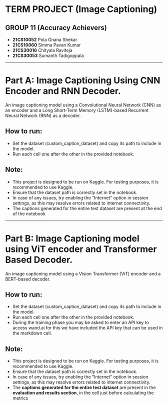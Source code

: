 # TERM PROJECT (Image Captioning)

## GROUP 11 (Accuracy Achievers)
- **21CS10052** Pola Gnana Shekar
- **21CS10060** Simma Pavan Kumar
- **21CS30016** Chityala Raviteja
- **21CS30053** Sumanth Tadigoppala

---

# Part A: Image Captioning Using CNN Encoder and RNN Decoder.
An image captioning model using a Convolutional Neural Network (CNN) as an encoder and a Long Short-Term Memory (LSTM)-based Recurrent Neural Network (RNN) as a decoder. 

## How to run:
- Set the dataset (custom_caption_dataset) and copy its path to include in the model.
- Run each cell one after the other in the provided notebook.

## Note:
- This project is designed to be run on Kaggle. For testing purposes, it is recommended to use Kaggle.
- Ensure that the dataset path is correctly set in the notebook.
- In case of any issues, try enabling the "Internet" option in session settings, as this may resolve errors related to internet connectivity.
- The captions generated for the entire test dataset are present at the end of the notebook

---

# Part B: Image Captioning model using ViT encoder and Transformer Based Decoder.
An image captioning model using a Vision Transformer (ViT) encoder and a BERT-based decoder.

## How to run:
- Set the dataset (custom_caption_dataset) and copy its path to include in the model.
- Run each cell one after the other in the provided notebook.
- During the training phase you may be asked to enter an API key to access wand.ai for this we have included the API key that can be used in the markdown cell.

## Note:
- This project is designed to be run on Kaggle. For testing purposes, it is recommended to use Kaggle.
- Ensure that the dataset path is correctly set in the notebook.
- In case of any issues, try enabling the "Internet" option in session settings, as this may resolve errors related to internet connectivity.
- The **captions generated for the entire test dataset** are present in the **evaluation and results section**, in the cell just before calculating the metrics